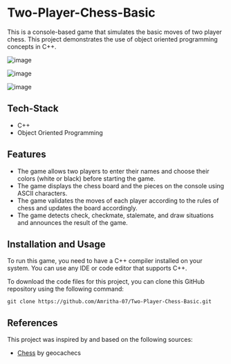 # Two-Player-Chess-Basic

This is a console-based game that simulates the basic moves of two player chess. 
This project demonstrates the use of object oriented programming concepts in C++.

![image](https://github.com/Amritha-07/Two-Player-Chess-Basic/assets/74042644/dfb5292d-d365-4204-b831-28de4ec7bca1)

![image](https://github.com/Amritha-07/Two-Player-Chess-Basic/assets/74042644/db36ca96-ae40-460d-b4f3-0399567837b3)

![image](https://github.com/Amritha-07/Two-Player-Chess-Basic/assets/74042644/f97e0e01-3d66-469c-b791-6f4d8fe81b24)

## Tech-Stack

- C++
- Object Oriented Programming

## Features

- The game allows two players to enter their names and choose their colors (white or black) before starting the game.
- The game displays the chess board and the pieces on the console using ASCII characters.
- The game validates the moves of each player according to the rules of chess and updates the board accordingly.
- The game detects check, checkmate, stalemate, and draw situations and announces the result of the game.

## Installation and Usage

To run this game, you need to have a C++ compiler installed on your system. You can use any IDE or code editor that supports C++.

To download the code files for this project, you can clone this GitHub repository using the following command:

```
git clone https://github.com/Amritha-07/Two-Player-Chess-Basic.git
```

## References

This project was inspired by and based on the following sources:

- [Chess](https://gist.github.com/geocachecs/d8d2f402b0843231231b) by geocachecs
